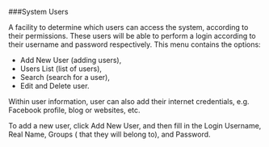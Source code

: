 ###System Users

A facility to determine which users can access the system, according to their permissions. These users will be able to perform a login according to their username and password respectively. This menu contains the options:

- Add New User (adding users), 
- Users List (list of users), 
- Search (search for a user), 
- Edit and Delete user. 

Within user information, user can also add their internet credentials, e.g. Facebook profile, blog or websites, etc.

To add a new user, click Add New User, and then fill in the Login Username, Real Name, Groups ( that they will belong to), and Password.
